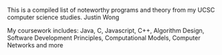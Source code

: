 This is a compiled list of noteworthy programs and theory from my UCSC computer science studies.
Justin Wong

My coursework includes: Java, C, Javascript, C++, Algorithm Design, Software Development Principles, Computational Models, Computer Networks and more